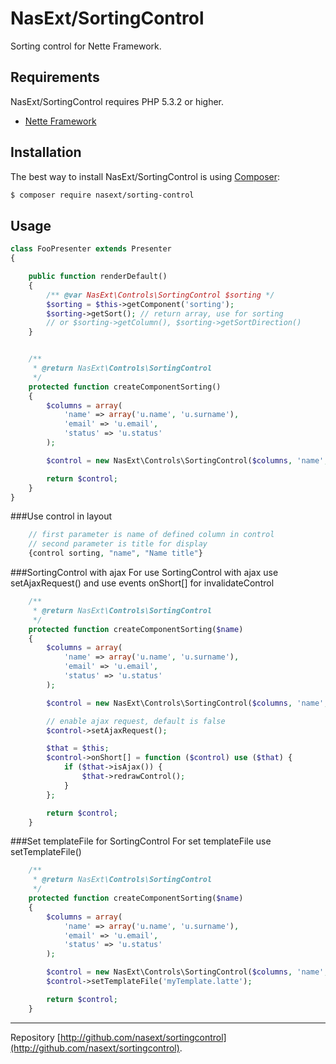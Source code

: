 NasExt/SortingControl
===========================

Sorting control for Nette Framework.

Requirements
------------

NasExt/SortingControl requires PHP 5.3.2 or higher.

- [Nette Framework](https://github.com/nette/nette)

Installation
------------

The best way to install NasExt/SortingControl is using  [Composer](http://getcomposer.org/):

```sh
$ composer require nasext/sorting-control
```


## Usage

```php
class FooPresenter extends Presenter
{

	public function renderDefault()
	{
		/** @var NasExt\Controls\SortingControl $sorting */
		$sorting = $this->getComponent('sorting');
		$sorting->getSort(); // return array, use for sorting
		// or $sorting->getColumn(), $sorting->getSortDirection()
	}


	/**
	 * @return NasExt\Controls\SortingControl
	 */
	protected function createComponentSorting()
	{
		$columns = array(
			'name' => array('u.name', 'u.surname'),
			'email' => 'u.email',
			'status' => 'u.status'
		);

		$control = new NasExt\Controls\SortingControl($columns, 'name', SortingControl::ASC);

		return $control;
	}
}
```

###Use control in layout
```php
	// first parameter is name of defined column in control
	// second parameter is title for display
	{control sorting, "name", "Name title"}
```


###SortingControl with ajax
For use SortingControl with ajax use setAjaxRequest() and use events onShort[] for invalidateControl
```php
	/**
	 * @return NasExt\Controls\SortingControl
	 */
	protected function createComponentSorting($name)
	{
		$columns = array(
			'name' => array('u.name', 'u.surname'),
			'email' => 'u.email',
			'status' => 'u.status'
		);

		$control = new NasExt\Controls\SortingControl($columns, 'name', SortingControl::ASC);

		// enable ajax request, default is false
		$control->setAjaxRequest();

		$that = $this;
		$control->onShort[] = function ($control) use ($that) {
			if ($that->isAjax()) {
				$that->redrawControl();
			}
		};

		return $control;
	}
```

###Set templateFile for SortingControl
For set templateFile use setTemplateFile()
```php
	/**
	 * @return NasExt\Controls\SortingControl
	 */
	protected function createComponentSorting($name)
	{
		$columns = array(
			'name' => array('u.name', 'u.surname'),
			'email' => 'u.email',
			'status' => 'u.status'
		);

		$control = new NasExt\Controls\SortingControl($columns, 'name', SortingControl::ASC);
		$control->setTemplateFile('myTemplate.latte');

		return $control;
	}
```

-----

Repository [http://github.com/nasext/sortingcontrol](http://github.com/nasext/sortingcontrol).